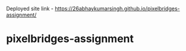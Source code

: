 Deployed site link - https://26abhaykumarsingh.github.io/pixelbridges-assignment/
 
 # pixelbridges-assignment
